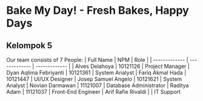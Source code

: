 # Bake My Day! - Fresh Bakes, Happy Days 

## Kelompok 5 
Our team consists of 7 People:
| Full Name  | NPM | Role |
| ------------- | ------------- | ------------- |
| Alves Delahoya  | 10121126  | Project Manager
| Dyan Aqlima Febriyanti  | 10121361 |  System Analyst
| Fariq Akmal Hada  | 10121447 | UI/UX Designer
| Josep Samuel Angelo  | 10121621 | System Analyst
| Novian Darmawan	 | 11121007 | Database Administrator
| Raditya Adam | 11121037 | Front-End Engineer
| Arif Rafie Rivaldi  |  | IT Support

